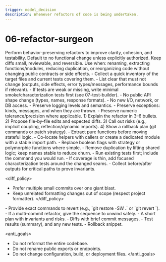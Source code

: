 ```yaml
---
trigger: model_decision
description: Whenever refactors of code is being undertaken.
---
```


# 06-refactor-surgeon

<goal>
Perform behavior-preserving refactors to improve clarity, cohesion, and testability.
Default to no functional change unless explicitly authorized.
Keep diffs small, reviewable, and reversible.
</goal>

<triggers>
Use when: renaming, extracting functions/modules, reducing duplication, or reorganizing code without changing public contracts or side effects.
</triggers>

<preconditions>
- Collect a quick inventory of the target files and current tests covering them.
- List clear <invariants> that must not change (outputs, side effects, error types/messages, performance bounds if relevant).
- If tests are weak or missing, write minimal smoke/characterization tests first (see 07-test-builder).
</preconditions>

<invariants>
- No public API shape change (types, names, response formats).
- No new I/O, network, or DB access.
- Preserve logging levels and semantics.
- Preserve exceptions: kinds, messages, and when they are thrown.
- Preserve numeric tolerance/precision where applicable.
</invariants>

<plan>
1) Explain the refactor in 3–6 bullets.
2) Propose file-by-file edits and expected diffs.
3) Call out risks (e.g., implicit coupling, reflection/dynamic imports).
4) Show a rollback plan (git commands or patch strategy).
</plan>

<edits>
- Extract pure functions before moving stateful logic.
- Co-locate helpers with callers or create a dedicated module with a stable import path.
- Replace boolean flags with strategy or polymorphic functions where simple.
- Remove duplication by lifting shared logic; keep names stable to reduce churn.
</edits>

<tests>
- Run existing tests first; include the command you would run.
- If coverage is thin, add focused characterization tests around the changed seams.
- Collect before/after outputs for critical paths to prove invariants.
</tests>

<diff_policy>
- Prefer multiple small commits over one giant blast.
- Keep unrelated formatting changes out of scope (respect project formatter).
</diff_policy>

<rollback>
- Provide exact commands to revert (e.g., `git restore -SW .` or `git revert <sha>`).
- If a multi-commit refactor, give the sequence to unwind safely.
</rollback>

<deliverables>
- A short plan with invariants and risks.
- Diffs with brief commit messages.
- Test results (summary), and any new tests.
- Rollback snippet.
</deliverables>

<anti_goals>
- Do not reformat the entire codebase.
- Do not rename public exports or endpoints.
- Do not change configuration, build, or deployment files.
</anti_goals>

